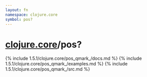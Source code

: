 ```yaml
---
layout: fn
namespace: clojure.core
symbol: pos?
---
```


# [clojure.core](../)/pos?

{% include 1.5.1/clojure.core/pos_qmark_/docs.md %}
{% include 1.5.1/clojure.core/pos_qmark_/examples.md %}
{% include 1.5.1/clojure.core/pos_qmark_/src.md %}

